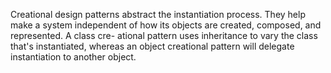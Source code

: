 Creational design patterns abstract the instantiation process. They help make a system independent of how its objects are created, composed, and represented. A class cre-
ational pattern uses inheritance to vary the class that's instantiated, whereas an object
creational pattern will delegate instantiation to another object.